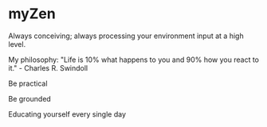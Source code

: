 # myZen
Always conceiving; always processing your environment input at a high level. 

My philosophy:
"Life is 10% what happens to you and 90% how you react to it." - Charles R. Swindoll

Be practical 

Be grounded

Educating yourself every single day

